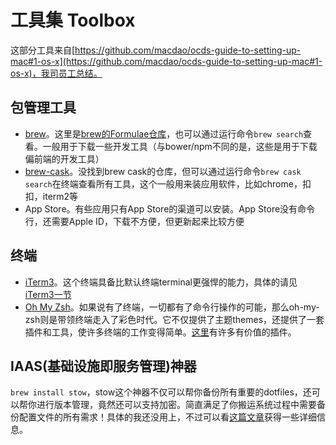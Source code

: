 # 工具集 Toolbox

这部分工具来自[https://github.com/macdao/ocds-guide-to-setting-up-mac#1-os-x](https://github.com/macdao/ocds-guide-to-setting-up-mac#1-os-x)，我司员工总结。


## 包管理工具
* [brew](http://brew.sh/)。这里是[brew的Formulae仓库](http://braumeister.org/browse/a)，也可以通过运行命令`brew search`查看。一般用于下载一些开发工具（与bower/npm不同的是，这些是用于下载偏前端的开发工具）
* [brew-cask](http://caskroom.io/)。没找到brew cask的仓库，但可以通过运行命令`brew cask search`在终端查看所有工具，这个一般用来装应用软件，比如chrome，扣扣，iterm2等
* App Store。有些应用只有App Store的渠道可以安装。App Store没有命令行，还需要Apple ID，下载不方便，但更新起来比较方便


## 终端
* [iTerm3](https://www.iterm2.com/features.html)。这个终端具备比默认终端terminal更强悍的能力，具体的请见[iTerm3一节](./iterm3.md)
* [Oh My Zsh](http://ohmyz.sh/)。如果说有了终端，一切都有了命令行操作的可能，那么oh-my-zsh则是带领终端走入了彩色时代。它不仅提供了主题themes，还提供了一套插件和工具，使许多终端的工作变得简单。[这里](https://github.com/robbyrussell/oh-my-zsh/wiki/Plugins-Overview)有许多有价值的插件。


## IAAS(基础设施即服务管理)神器
`brew install stow`，stow这个神器不仅可以帮你备份所有重要的dotfiles，还可以帮你进行版本管理，竟然还可以支持加密。简直满足了你搬运系统过程中需要备份配置文件的所有需求！具体的我还没用上，不过可以看[这篇文章](https://github.com/jcouyang/dotfiles)获得一些详细信息。



